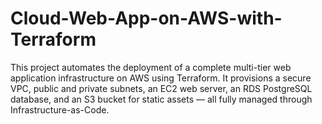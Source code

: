 # Cloud-Web-App-on-AWS-with-Terraform
This project automates the deployment of a complete multi-tier web application infrastructure on AWS using Terraform. It provisions a secure VPC, public and private subnets, an EC2 web server, an RDS PostgreSQL database, and an S3 bucket for static assets — all fully managed through Infrastructure-as-Code.
